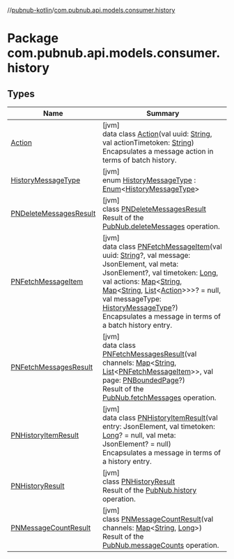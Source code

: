//[pubnub-kotlin](../../index.md)/[com.pubnub.api.models.consumer.history](index.md)

# Package com.pubnub.api.models.consumer.history

## Types

| Name | Summary |
|---|---|
| [Action](-action/index.md) | [jvm]<br>data class [Action](-action/index.md)(val uuid: [String](https://kotlinlang.org/api/latest/jvm/stdlib/kotlin/-string/index.html), val actionTimetoken: [String](https://kotlinlang.org/api/latest/jvm/stdlib/kotlin/-string/index.html))<br>Encapsulates a message action in terms of batch history. |
| [HistoryMessageType](-history-message-type/index.md) | [jvm]<br>enum [HistoryMessageType](-history-message-type/index.md) : [Enum](https://kotlinlang.org/api/latest/jvm/stdlib/kotlin/-enum/index.html)&lt;[HistoryMessageType](-history-message-type/index.md)&gt; |
| [PNDeleteMessagesResult](-p-n-delete-messages-result/index.md) | [jvm]<br>class [PNDeleteMessagesResult](-p-n-delete-messages-result/index.md)<br>Result of the [PubNub.deleteMessages](../com.pubnub.api/-pub-nub/delete-messages.md) operation. |
| [PNFetchMessageItem](-p-n-fetch-message-item/index.md) | [jvm]<br>data class [PNFetchMessageItem](-p-n-fetch-message-item/index.md)(val uuid: [String](https://kotlinlang.org/api/latest/jvm/stdlib/kotlin/-string/index.html)?, val message: JsonElement, val meta: JsonElement?, val timetoken: [Long](https://kotlinlang.org/api/latest/jvm/stdlib/kotlin/-long/index.html), val actions: [Map](https://kotlinlang.org/api/latest/jvm/stdlib/kotlin.collections/-map/index.html)&lt;[String](https://kotlinlang.org/api/latest/jvm/stdlib/kotlin/-string/index.html), [Map](https://kotlinlang.org/api/latest/jvm/stdlib/kotlin.collections/-map/index.html)&lt;[String](https://kotlinlang.org/api/latest/jvm/stdlib/kotlin/-string/index.html), [List](https://kotlinlang.org/api/latest/jvm/stdlib/kotlin.collections/-list/index.html)&lt;[Action](-action/index.md)&gt;&gt;&gt;? = null, val messageType: [HistoryMessageType](-history-message-type/index.md)?)<br>Encapsulates a message in terms of a batch history entry. |
| [PNFetchMessagesResult](-p-n-fetch-messages-result/index.md) | [jvm]<br>data class [PNFetchMessagesResult](-p-n-fetch-messages-result/index.md)(val channels: [Map](https://kotlinlang.org/api/latest/jvm/stdlib/kotlin.collections/-map/index.html)&lt;[String](https://kotlinlang.org/api/latest/jvm/stdlib/kotlin/-string/index.html), [List](https://kotlinlang.org/api/latest/jvm/stdlib/kotlin.collections/-list/index.html)&lt;[PNFetchMessageItem](-p-n-fetch-message-item/index.md)&gt;&gt;, val page: [PNBoundedPage](../com.pubnub.api.models.consumer/-p-n-bounded-page/index.md)?)<br>Result of the [PubNub.fetchMessages](../com.pubnub.api/-pub-nub/fetch-messages.md) operation. |
| [PNHistoryItemResult](-p-n-history-item-result/index.md) | [jvm]<br>data class [PNHistoryItemResult](-p-n-history-item-result/index.md)(val entry: JsonElement, val timetoken: [Long](https://kotlinlang.org/api/latest/jvm/stdlib/kotlin/-long/index.html)? = null, val meta: JsonElement? = null)<br>Encapsulates a message in terms of a history entry. |
| [PNHistoryResult](-p-n-history-result/index.md) | [jvm]<br>class [PNHistoryResult](-p-n-history-result/index.md)<br>Result of the [PubNub.history](../com.pubnub.api/-pub-nub/history.md) operation. |
| [PNMessageCountResult](-p-n-message-count-result/index.md) | [jvm]<br>class [PNMessageCountResult](-p-n-message-count-result/index.md)(val channels: [Map](https://kotlinlang.org/api/latest/jvm/stdlib/kotlin.collections/-map/index.html)&lt;[String](https://kotlinlang.org/api/latest/jvm/stdlib/kotlin/-string/index.html), [Long](https://kotlinlang.org/api/latest/jvm/stdlib/kotlin/-long/index.html)&gt;)<br>Result of the [PubNub.messageCounts](../com.pubnub.api/-pub-nub/message-counts.md) operation. |
